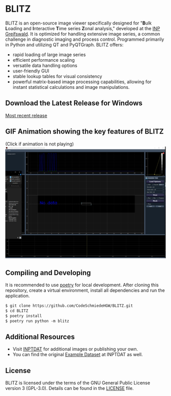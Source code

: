 # BLITZ
BLITZ is an open-source image viewer specifically designed for "**B**ulk **L**oading and **I**nteractive **T**ime series **Z**onal analysis," developed at the [INP Greifswald](https://www.inp-greifswald.de). It is optimized for handling extensive image series, a common challenge in diagnostic imaging and process control. Programmed primarily in Python and utilizing QT and PyQTGraph.
BLITZ offers:
- rapid loading of large image series
- efficient performance scaling
- versatile data handling options
- user-friendly GUI
- stable lookup tables for visual consistency
- powerful matrix-based image processing capabilities, allowing for instant statistical calculations and image manipulations.

## Download the Latest Release for Windows
[Most recent
release](https://github.com/CodeSchmiedeHGW/BLITZ/releases/latest)

## GIF Animation showing the key features of BLITZ
(Click if animation is not playing)
![GIF_Animation](resources/public/BLITZ_Record.gif)

## Compiling and Developing

It is recommended to use [poetry](https://python-poetry.org/) for local development. After cloning
this repository, create a virtual environment, install all dependencies and run the application.

```shell
$ git clone https://github.com/CodeSchmiedeHGW/BLITZ.git
$ cd BLITZ
$ poetry install
$ poetry run python -m blitz
```

## Additional Resources

- Visit [INPTDAT](https://www.inptdat.de) for additional images or publishing your own.
- You can find the original [Example Dataset](https://www.inptdat.de/dataset/fast-framing-images-kinpen-science-example-set-images-testing-blitz-image-viewer) at INPTDAT as well.

## License

BLITZ is licensed under the terms of the GNU General Public License version 3 (GPL-3.0). Details
can be found in the [LICENSE](LICENSE) file.
